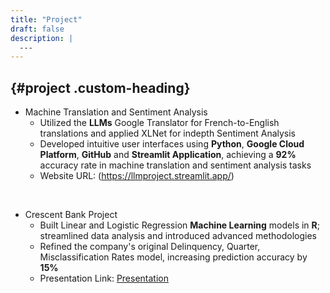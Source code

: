 ```yaml
---
title: "Project"
draft: false
description: |
  ---
---
```


## {#project .custom-heading}

  - Machine Translation and Sentiment Analysis
    -  Utilized the **LLMs** Google Translator for French-to-English translations and applied XLNet for indepth Sentiment Analysis
    -  Developed intuitive user interfaces using **Python**, **Google Cloud Platform**, **GitHub** and **Streamlit Application**, achieving a **92%** accuracy rate in machine translation and sentiment analysis tasks
    - Website URL: (https://llmproject.streamlit.app/)

  &nbsp;

  - Crescent Bank Project
    - Built Linear and Logistic Regression **Machine Learning** models in **R**; streamlined data analysis and introduced advanced methodologies
    - Refined the company's original Delinquency, Quarter, Misclassification Rates model, increasing prediction accuracy by **15%**
    - Presentation Link: [Presentation](/sw/Slides.pdf)
